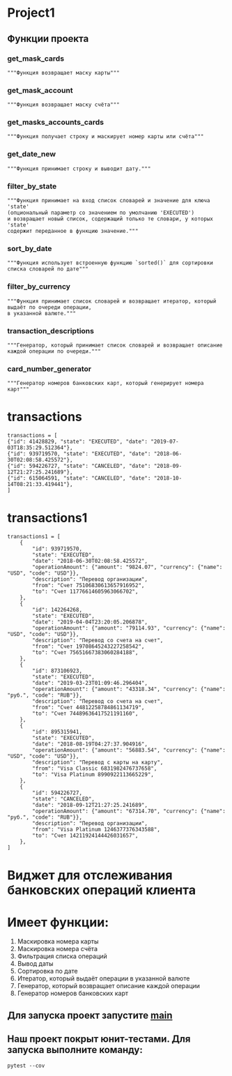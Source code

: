 # Project1
## Функции проекта
### get_mask_cards
    """Функция возвращает маску карты"""

### get_mask_account
    """Функция возвращает маску счёта"""

### get_masks_accounts_cards
    """Функция получает строку и маскирует номер карты или счёта"""

### get_date_new
    """Функция принимает строку и выводит дату."""

### filter_by_state
    """Функция принимает на вход список словарей и значение для ключа 'state'
    (опциональный параметр со значением по умолчанию 'EXECUTED')
    и возвращает новый список, содержащий только те словари, у которыx 'state' 
    содержит переданное в функцию значение."""

### sort_by_date
    """Функция использует встроенную функцию `sorted()` для сортировки списка словарей по дате"""

### filter_by_currency
    """Функция принимает список словарей и возвращает итератор, который выдаёт по очереди операции,
    в указанной валюте."""
### transaction_descriptions
    """Генератор, который принимает список словарей и возвращает описание каждой операции по очереди."""
### card_number_generator
    """Генератор номеров банковских карт, который генерирует номера карт"""

# transactions
    transactions = [
    {"id": 41428829, "state": "EXECUTED", "date": "2019-07-03T18:35:29.512364"},
    {"id": 939719570, "state": "EXECUTED", "date": "2018-06-30T02:08:58.425572"},
    {"id": 594226727, "state": "CANCELED", "date": "2018-09-12T21:27:25.241689"},
    {"id": 615064591, "state": "CANCELED", "date": "2018-10-14T08:21:33.419441"},
    ]
# transactions1
    transactions1 = [
        {
            "id": 939719570,
            "state": "EXECUTED",
            "date": "2018-06-30T02:08:58.425572",
            "operationAmount": {"amount": "9824.07", "currency": {"name": "USD", "code": "USD"}},
            "description": "Перевод организации",
            "from": "Счет 75106830613657916952",
            "to": "Счет 11776614605963066702",
        },
        {
            "id": 142264268,
            "state": "EXECUTED",
            "date": "2019-04-04T23:20:05.206878",
            "operationAmount": {"amount": "79114.93", "currency": {"name": "USD", "code": "USD"}},
            "description": "Перевод со счета на счет",
            "from": "Счет 19708645243227258542",
            "to": "Счет 75651667383060284188",
        },
        {
            "id": 873106923,
            "state": "EXECUTED",
            "date": "2019-03-23T01:09:46.296404",
            "operationAmount": {"amount": "43318.34", "currency": {"name": "руб.", "code": "RUB"}},
            "description": "Перевод со счета на счет",
            "from": "Счет 44812258784861134719",
            "to": "Счет 74489636417521191160",
        },
        {
            "id": 895315941,
            "state": "EXECUTED",
            "date": "2018-08-19T04:27:37.904916",
            "operationAmount": {"amount": "56883.54", "currency": {"name": "USD", "code": "USD"}},
            "description": "Перевод с карты на карту",
            "from": "Visa Classic 6831982476737658",
            "to": "Visa Platinum 8990922113665229",
        },
        {
            "id": 594226727,
            "state": "CANCELED",
            "date": "2018-09-12T21:27:25.241689",
            "operationAmount": {"amount": "67314.70", "currency": {"name": "руб.", "code": "RUB"}},
            "description": "Перевод организации",
            "from": "Visa Platinum 1246377376343588",
            "to": "Счет 14211924144426031657",
        },
    ]
# Виджет для отслеживания банковских операций клиента
# Имеет функции:
1. Маскировка номера карты
2. Маскировка номера счёта
3. Фильтрация списка операций
4. Вывод даты
5. Сортировка по дате
6. Итератор, который выдаёт операции в указанной валюте
7. Генератор, который возвращает описание каждой операции
8. Генератор номеров банковских карт
## Для запуска проект запустите [main](https://github.com/Dimon4ik812/homework/blob/feature/homework_10_1/main.py)
## Наш проект покрыт юнит-тестами. Для запуска выполните команду:
```
pytest --cov
```